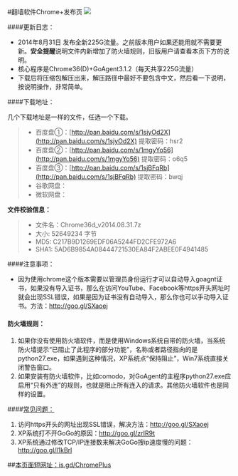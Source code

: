 #翻墙软件Chrome+发布页 ![](https://oq1gjg.bl3301.livefilestore.com/y2mlLXDCNxE4Puvrh_LvWZjKjFJWNvFh1qLCNBpKa_ykS9zlKUsqg2lImG3Tje3vbcsJt9TWo3BLvQP5Bs8xM_hLPpT3mvfZEcjo6e4sfZqSoM7F4Tr2GuZ2rOGGGzLdFgc/chrome48.ico?psid=1)

####更新日志：
* 2014年8月31日 发布全新225G流量。之前版本用户如果还能用就不需要更新。**安全提醒**说明文件内新增加了防火墙规则，旧版用户请查看本页下方的说明。
* 核心程序是Chrome36(D)+GoAgent3.1.2（每天共享225G流量）
* 下载后将压缩包解压出来，解压路径中最好不要包含中文，然后看一下说明，按说明操作，非常简单。

####下载地址：

几个下载地址是一样的文件，任选一个下载。
> * 百度盘①：[http://pan.baidu.com/s/1sjyOd2X](http://pan.baidu.com/s/1sjyOd2X)  提取密码：hsr2
> * 百度盘②：[http://pan.baidu.com/s/1mgyYo56](http://pan.baidu.com/s/1mgyYo56)  提取密码：o6q5
> * 百度盘③：[http://pan.baidu.com/s/1sjBFqRb](http://pan.baidu.com/s/1sjBFqRb)  提取密码：bwqj
> * 谷歌网盘：
> * 微软网盘：

**文件校验信息：**
> * 文件名：Chrome36d_v2014.08.31.7z
> * 大小: 52649234 字节
> * MD5: C217B9D1269EDF06A5244FD2CFE972A6
> * SHA1: 5AD6B9854A08444721530EA84F2ABEE0F4941485

####注意事项：
* 因为使用chrome这个版本需要以管理员身份运行才可以自动导入goagnt证书，如果没有导入证书，那么在访问YouTube、Facebook等https开头网址时就会出现SSL错误，如果是因为证书没有自动导入，那么你也可以手动导入证书。方法：http://goo.gl/SXaoej

#### 防火墙规则：
1. 如果你没有使用防火墙软件，而是使用Windows系统自带的防火墙，当系统防火墙提示“已阻止了此程序的部分功能”，名称或者路径指向的是python27.exe，如果遇到这种情况，XP系统点“保持阻止”，Win7系统直接关闭警告窗口。
2. 如果安装有防火墙软件，比如comodo，对GoAgent的主程序python27.exe应启用“只有外连”的规则，也就是阻止所有连入的请求。其他防火墙软件也是同样的设置。

####[常见问题：](https://github.com/comeforu2012/FQ_FAQ/wiki)

1. 访问https开头的网址出现SSL错误，解决方法：http://goo.gl/SXaoej
2. XP系统打不开GoGo的原因：http://goo.gl/zrIR9t
3. XP系统通过修改TCP/IP连接数来解决GoGo搜ip速度慢的问题：http://goo.gl/l1kBrl

##[本页面短网址：is.gd/ChromePlus](http://is.gd/ChromePlus)